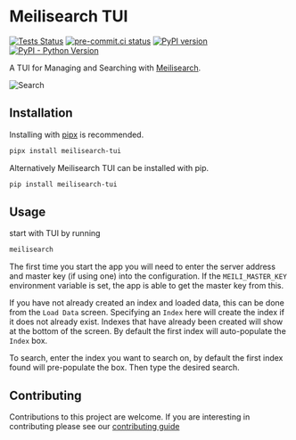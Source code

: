 # Meilisearch TUI

[![Tests Status](https://github.com/sanders41/meilisearch-tui/workflows/Testing/badge.svg?branch=main&event=push)](https://github.com/sanders41/meilisearch-tui/actions?query=workflow%3ATesting+branch%3Amain+event%3Apush)
[![pre-commit.ci status](https://results.pre-commit.ci/badge/github/sanders41/meilisearch-tui/main.svg)](https://results.pre-commit.ci/latest/github/sanders41/meilisearch-tui/main)
[![PyPI version](https://badge.fury.io/py/meilisearch-tui.svg)](https://badge.fury.io/py/meilisearch-tui)
[![PyPI - Python Version](https://img.shields.io/pypi/pyversions/meilisearch-tui?color=5cc141)](https://github.com/sanders41/meilisearch-tui)

A TUI for Managing and Searching with [Meilisearch](https://github.com/meilisearch/meilisearch).

![Search](https://raw.githubusercontent.com/sanders41/meilisearch-tui/main/assets/search.gif)

## Installation

Installing with [pipx](https://github.com/pypa/pipx) is recommended.

```sh
pipx install meilisearch-tui
```

Alternatively Meilisearch TUI can be installed with pip.

```sh
pip install meilisearch-tui
```

## Usage

start with TUI by running

```sh
meilisearch
```

The first time you start the app you will need to enter the server address and master key (if using
one) into the configuration. If the `MEILI_MASTER_KEY` environment variable is set, the app is
able to get the master key from this.

If you have not already created an index and loaded data, this can be done from the `Load Data`
screen. Specifying an `Index` here will create the index if it does not already exist. Indexes
that have already been created will show at the bottom of the screen. By default the first index
will auto-populate the `Index` box.

To search, enter the index you want to search on, by default the first index found will pre-populate
the box. Then type the desired search.

## Contributing

Contributions to this project are welcome. If you are interesting in contributing please see our [contributing guide](CONTRIBUTING.md)
